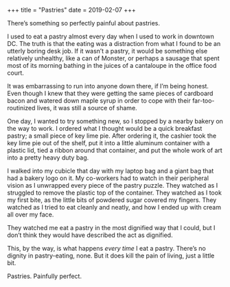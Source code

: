 +++
title = "Pastries"
date = 2019-02-07
+++

There&#8217;s something so perfectly painful about pastries. 

I used to eat a pastry almost every day when I used to work in downtown DC. The truth is that the eating was a distraction from what I found to be an utterly boring desk job. If it wasn&#8217;t a pastry, it would be something else relatively unhealthy, like a can of Monster, or perhaps a sausage that spent most of its morning bathing in the juices of a cantaloupe in the office food court. 

It was embarrassing to run into anyone down there, if I&#8217;m being honest. Even though I knew that they were getting the same pieces of cardboard bacon and watered down maple syrup in order to cope with their far-too-routinized lives, it was still a source of shame.

One day, I wanted to try something new, so I stopped by a nearby bakery on the way to work. I ordered what I thought would be a quick breakfast pastry; a small piece of key lime pie. After ordering it, the cashier took the key lime pie out of the shelf, put it into a little aluminum container with a plastic lid, tied a ribbon around that container, and put the whole work of art into a pretty heavy duty bag. 

I walked into my cubicle that day with my laptop bag and a giant bag that had a bakery logo on it. My co-workers had to watch in their peripheral vision as I unwrapped every piece of the pastry puzzle. They watched as I struggled to remove the plastic top of the container. They watched as I took my first bite, as the little bits of powdered sugar covered my fingers. They watched as I tried to eat cleanly and neatly, and how I ended up with cream all over my face.

They watched me eat a pastry in the most dignified way that I could, but I don&#8217;t think they would have described the act as dignified.

This, by the way, is what happens _every time_ I eat a pastry. There&#8217;s no dignity in pastry-eating, none. But it does kill the pain of living, just a little bit.

Pastries. Painfully perfect.